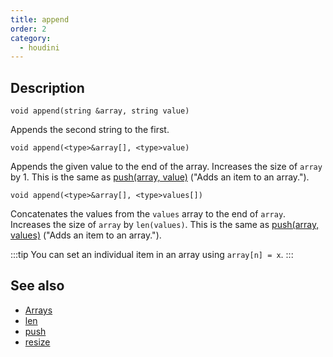 ```yaml
---
title: append
order: 2
category:
  - houdini
---
```


## Description

`void append(string &array, string value)`

Appends the second string to the first.

`void append(<type>&array[], <type>value)`

Appends the given value to the end of the array. Increases the size of `array`
by 1. This is the same as [push(array, value)](push.html) ("Adds an item to an
array.").

`void append(<type>&array[], <type>values[])`

Concatenates the values from the `values` array to the end of `array`.
Increases the size of `array` by `len(values)`. This is the same as
[push(array, values)](push.html) ("Adds an item to an array.").

:::tip
You can set an individual item in an array using `array[n] = x`.
:::

## See also

- [Arrays](../arrays.html)
- [len](len.html)
- [push](push.html)
- [resize](resize.html)
